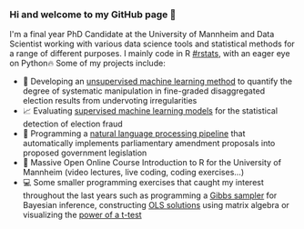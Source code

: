 ### Hi and welcome to my GitHub page 👋

I'm a final year PhD Candidate at the University of Mannheim and Data Scientist working with various data science tools and statistical methods for a range of different purposes. I mainly code in R [#rstats](https://twitter.com/hashtag/rstats?src=hashtag_click), with an eager eye on Python:fire: Some of my projects include:  
- :wrench: Developing an [unsupervised machine learning method](https://github.com/Lion-Be/undervoting_irregularities) to quantify the degree of systematic manipulation in fine-graded disaggregated election results from undervoting irregularities
- :chart_with_upwards_trend: Evaluating [supervised machine learning models](https://github.com/Lion-Be/Probabilistic-Detection-of-Election-Fraud-Using-Machine-Learning-Algorithms) for the statistical detection of election fraud
- :bookmark_tabs: Programming a [natural language processing pipeline](https://github.com/Lion-Be/C7-Subproject-GER-NED) that automatically implements parliamentary amendment proposals into proposed government legislation
- :movie_camera: Massive Open Online Course Introduction to R for the University of Mannheim (video lectures, live coding, coding exercises...)
- :computer: Some smaller programming exercises that caught my interest throughout the last years such as programming a [Gibbs sampler](https://github.com/Lion-Be/gibbs) for Bayesian inference, constructing [OLS solutions](https://github.com/Lion-Be/linreg) using matrix algebra or visualizing the [power of a t-test](https://github.com/Lion-Be/Visualize-the-power-of-a-t-test)

<!--

- Material für R-Kurs
- Fraud-Detection Projects
- Bundestag-Pipeline
- R Package?
- Smaller programming execises (Gibbs sampler, linear regression)


**Lion-Be/Lion-Be** is a ✨ _special_ ✨ repository because its `README.md` (this file) appears on your GitHub profile.

Here are some ideas to get you started:

- 🔭 I’m currently working on ...
- 🌱 I’m currently learning ...
- 👯 I’m looking to collaborate on ...
- 🤔 I’m looking for help with ...
- 💬 Ask me about ...
- 📫 How to reach me: ...
- 😄 Pronouns: ...
- ⚡ Fun fact: ...
-->
